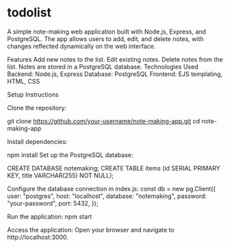 # todolist
A simple note-making web application built with Node.js, Express, and PostgreSQL. The app allows users to add, edit, and delete notes, with changes reflected dynamically on the web interface.

Features
Add new notes to the list.
Edit existing notes.
Delete notes from the list.
Notes are stored in a PostgreSQL database.
Technologies Used
Backend: Node.js, Express
Database: PostgreSQL
Frontend: EJS templating, HTML, CSS

Setup Instructions

Clone the repository:


git clone https://github.com/your-username/note-making-app.git
cd note-making-app


Install dependencies:

npm install
Set up the PostgreSQL database:


CREATE DATABASE notemaking;
CREATE TABLE items (id SERIAL PRIMARY KEY, title VARCHAR(255) NOT NULL);

Configure the database connection in index.js:
const db = new pg.Client({
  user: "postgres",
  host: "localhost",
  database: "notemaking",
  password: "your-password",
  port: 5432,
});


Run the application:
npm start


Access the application:
Open your browser and navigate to http://localhost:3000.
